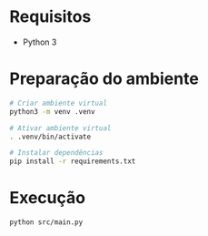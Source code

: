 # Requisitos
- Python 3

# Preparação do ambiente
```bash
# Criar ambiente virtual
python3 -m venv .venv

# Ativar ambiente virtual
. .venv/bin/activate

# Instalar dependências
pip install -r requirements.txt
```

# Execução
```bash
python src/main.py
```
